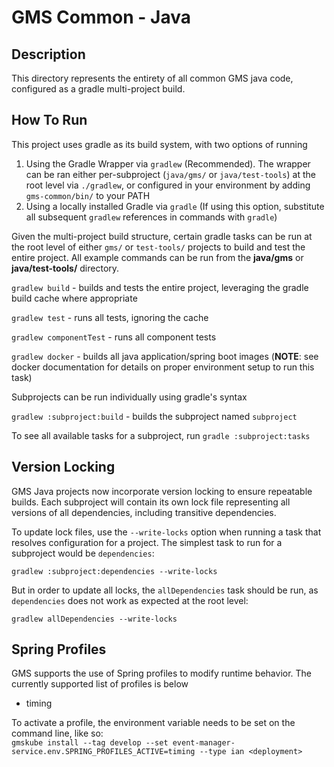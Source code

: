 # GMS Common - Java

## Description
This directory represents the entirety of all common GMS java code, configured as a gradle multi-project build.

## How To Run
This project uses gradle as its build system, with two options of running

1. Using the Gradle Wrapper via `gradlew` (Recommended). The wrapper can be ran either per-subproject (`java/gms/` or `java/test-tools`) at the root level via `./gradlew`, or configured in your environment by adding `gms-common/bin/` to your PATH
2. Using a locally installed Gradle via `gradle` (If using this option, substitute all subsequent `gradlew` references in commands with `gradle`)

Given the multi-project build structure, certain gradle tasks can be run at the root level of either `gms/` or `test-tools/` projects to build and test
the entire project. All example commands can be run from the **java/gms** or **java/test-tools/** directory.

`gradlew build` - builds and tests the entire project, leveraging the gradle build cache where appropriate

`gradlew test` - runs all tests, ignoring the cache

`gradlew componentTest` - runs all component tests

`gradlew docker` - builds all java application/spring boot images (**NOTE**: see docker documentation for details on
proper environment setup to run this task)

Subprojects can be run individually using gradle's syntax

`gradlew :subproject:build` - builds the subproject named `subproject`

To see all available tasks for a subproject, run `gradle :subproject:tasks`

## Version Locking
GMS Java projects now incorporate version locking to ensure repeatable builds.
Each subproject will contain its own lock file representing all versions of all dependencies, including
transitive dependencies.

To update lock files, use the `--write-locks` option when running a task that resolves configuration for a project.
The simplest task to run for a subproject would be `dependencies`:

`gradlew :subproject:dependencies --write-locks`

But in order to update all locks, the `allDependencies` task should be run, as `dependencies` does not work as expected
at the root level:

`gradlew allDependencies --write-locks`

## Spring Profiles
GMS supports the use of Spring profiles to modify runtime behavior.  The currently supported list of profiles is below
- timing

To activate a profile, the environment variable needs to be set on the command line, like so:\
`
gmskube install --tag develop --set event-manager-service.env.SPRING_PROFILES_ACTIVE=timing --type ian <deployment>
`